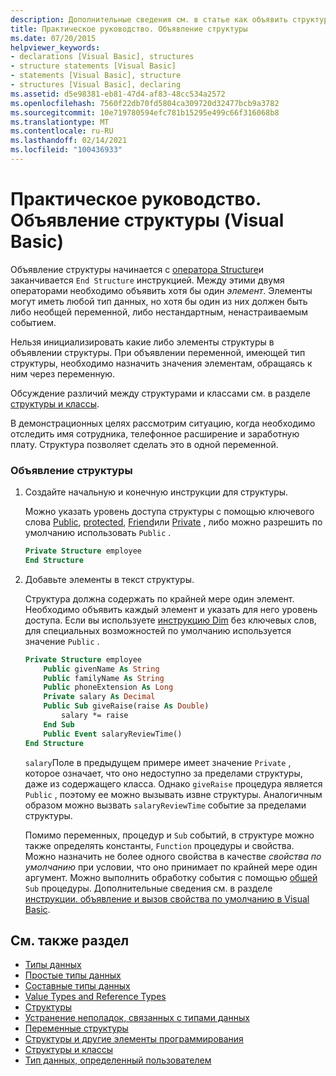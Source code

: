 ```yaml
---
description: Дополнительные сведения см. в статье как объявить структуру (Visual Basic)
title: Практическое руководство. Объявление структуры
ms.date: 07/20/2015
helpviewer_keywords:
- declarations [Visual Basic], structures
- structure statements [Visual Basic]
- statements [Visual Basic], structure
- structures [Visual Basic], declaring
ms.assetid: d5e98381-eb81-47d4-af83-48cc534a2572
ms.openlocfilehash: 7560f22db70fd5804ca309720d32477bcb9a3782
ms.sourcegitcommit: 10e719780594efc781b15295e499c66f316068b8
ms.translationtype: MT
ms.contentlocale: ru-RU
ms.lasthandoff: 02/14/2021
ms.locfileid: "100436933"
---
```

# <a name="how-to-declare-a-structure-visual-basic"></a>Практическое руководство. Объявление структуры (Visual Basic)

Объявление структуры начинается с [оператора Structure](../../../language-reference/statements/structure-statement.md)и заканчивается `End Structure` инструкцией. Между этими двумя операторами необходимо объявить хотя бы один *элемент*. Элементы могут иметь любой тип данных, но хотя бы один из них должен быть либо необщей переменной, либо нестандартным, ненастраиваемым событием.  
  
 Нельзя инициализировать какие либо элементы структуры в объявлении структуры. При объявлении переменной, имеющей тип структуры, необходимо назначить значения элементам, обращаясь к ним через переменную.  
  
 Обсуждение различий между структурами и классами см. в разделе [структуры и классы](structures-and-classes.md).  
  
 В демонстрационных целях рассмотрим ситуацию, когда необходимо отследить имя сотрудника, телефонное расширение и заработную плату. Структура позволяет сделать это в одной переменной.  
  
### <a name="to-declare-a-structure"></a>Объявление структуры  
  
1. Создайте начальную и конечную инструкции для структуры.  
  
     Можно указать уровень доступа структуры с помощью ключевого слова [Public](../../../language-reference/modifiers/public.md), [protected](../../../language-reference/modifiers/protected.md), [Friend](../../../language-reference/modifiers/friend.md)или [Private](../../../language-reference/modifiers/private.md) , либо можно разрешить по умолчанию использовать `Public` .  
  
    ```vb  
    Private Structure employee  
    End Structure  
    ```  
  
2. Добавьте элементы в текст структуры.  
  
     Структура должна содержать по крайней мере один элемент. Необходимо объявить каждый элемент и указать для него уровень доступа. Если вы используете [инструкцию Dim](../../../language-reference/statements/dim-statement.md) без ключевых слов, для специальных возможностей по умолчанию используется значение `Public` .  
  
    ```vb  
    Private Structure employee  
        Public givenName As String  
        Public familyName As String  
        Public phoneExtension As Long  
        Private salary As Decimal  
        Public Sub giveRaise(raise As Double)  
            salary *= raise  
        End Sub  
        Public Event salaryReviewTime()  
    End Structure  
    ```  
  
     `salary`Поле в предыдущем примере имеет значение `Private` , которое означает, что оно недоступно за пределами структуры, даже из содержащего класса. Однако `giveRaise` процедура является `Public` , поэтому ее можно вызывать извне структуры. Аналогичным образом можно вызвать `salaryReviewTime` событие за пределами структуры.  
  
     Помимо переменных, процедур и `Sub` событий, в структуре можно также определять константы, `Function` процедуры и свойства. Можно назначить не более одного свойства в качестве *свойства по умолчанию* при условии, что оно принимает по крайней мере один аргумент. Можно выполнить обработку события с помощью [общей](../../../language-reference/modifiers/shared.md) `Sub` процедуры. Дополнительные сведения см. в разделе [инструкции. объявление и вызов свойства по умолчанию в Visual Basic](../procedures/how-to-declare-and-call-a-default-property.md).  
  
## <a name="see-also"></a>См. также раздел

- [Типы данных](index.md)
- [Простые типы данных](elementary-data-types.md)
- [Составные типы данных](composite-data-types.md)
- [Value Types and Reference Types](value-types-and-reference-types.md)
- [Структуры](structures.md)
- [Устранение неполадок, связанных с типами данных](troubleshooting-data-types.md)
- [Переменные структуры](structure-variables.md)
- [Структуры и другие элементы программирования](structures-and-other-programming-elements.md)
- [Структуры и классы](structures-and-classes.md)
- [Тип данных, определенный пользователем](../../../language-reference/data-types/user-defined-data-type.md)
